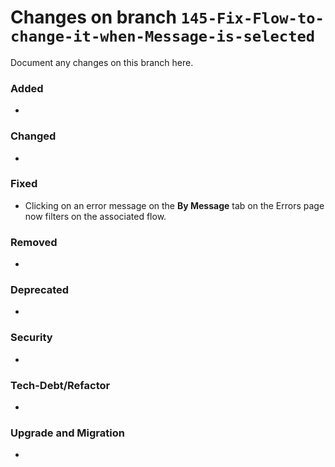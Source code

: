 # Changes on branch `145-Fix-Flow-to-change-it-when-Message-is-selected`
Document any changes on this branch here.
### Added
-

### Changed
-

### Fixed
- Clicking on an error message on the __By Message__ tab on the Errors page now filters on the associated flow.

### Removed
-

### Deprecated
-

### Security
-

### Tech-Debt/Refactor
-

### Upgrade and Migration
-
